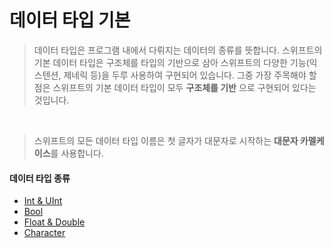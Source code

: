# 데이터 타입 기본

> 데이터 타입은 프로그램 내에서 다뤼지는 데이터의 종류를 뜻합니다. 스위프트의 기본 데이터 타입은 구조체를 타입의 기반으로 삼아 스위프트의 다양한 기능(익스텐션, 제네릭 등)을 두루 사용하여 구현되어 있습니다. 그중 가장 주목해야 할 점은 스위프트의 기본 데이터 타입이 모두 **구조체를 기반** 으로 구현되어 있다는 것입니다.
<br>

> 스위프트의 모든 데이터 타입 이름은 첫 글자가 대문자로 시작하는 **대문자 카멜케이스**를 사용합니다. 
 
#### 데이터 타입 종류

 - [Int & UInt](https://github.com/JiHoonAHN/TIL/blob/main/%20swift/what%20is%20Swift/SwiftGrammar/DataType/Int%26UInt.md)
 - [Bool](https://github.com/JiHoonAHN/TIL/blob/main/%20swift/what%20is%20Swift/SwiftGrammar/DataType/Bool.md)
 - [Float & Double](https://github.com/JiHoonAHN/TIL/blob/main/%20swift/what%20is%20Swift/SwiftGrammar/DataType/Float%20%26%20Double.md)
 - [Character]()